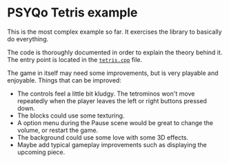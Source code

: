 # PSYQo Tetris example

This is the most complex example so far. It exercises the library to basically do everything.

The code is thoroughly documented in order to explain the theory behind it. The entry point is located in the [`tetris.cpp`](tetris.cpp) file.

The game in itself may need some improvements, but is very playable and enjoyable. Things that can be improved:
- The controls feel a little bit kludgy. The tetrominos won't move repeatedly when the player leaves the left or right buttons pressed down.
- The blocks could use some texturing.
- A option menu during the Pause scene would be great to change the volume, or restart the game.
- The background could use some love with some 3D effects.
- Maybe add typical gameplay improvements such as displaying the upcoming piece.

